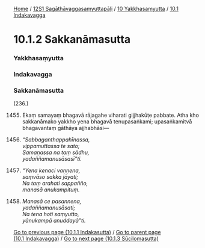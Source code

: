 
[Home](/) / [12S1 Sagāthāvaggasaṃyuttapāḷi](../../../12S1.md) / [10 Yakkhasaṃyutta](../../10.md) / [10.1 Indakavagga](../10.1.md)

# 10.1.2 Sakkanāmasutta

### Yakkhasaṃyutta

### Indakavagga

### Sakkanāmasutta

(236.)

1455. Ekaṃ samayaṃ bhagavā rājagahe viharati gijjhakūṭe pabbate. Atha kho sakkanāmako yakkho yena bhagavā tenupasaṅkami; upasaṅkamitvā bhagavantaṃ gāthāya ajjhabhāsi—

1456. _“Sabbaganthappahīnassa,_  
_vippamuttassa te sato;_  
_Samaṇassa na taṃ sādhu,_  
_yadaññamanusāsasī”ti._  


1457. _“Yena kenaci vaṇṇena,_  
_saṃvāso sakka jāyati;_  
_Na taṃ arahati sappañño,_  
_manasā anukampituṃ._  


1458. _Manasā ce pasannena,_  
_yadaññamanusāsati;_  
_Na tena hoti saṃyutto,_  
_yānukampā anuddayā”ti._  


[Go to previous page (10.1.1 Indakasutta)](10.1.1.md) / [Go to parent page (10.1 Indakavagga)](../10.1.md) / [Go to next page (10.1.3 Sūcilomasutta)](10.1.3.md)


